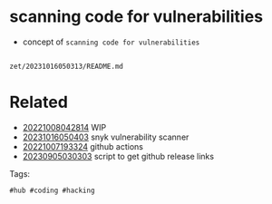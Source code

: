 # scanning code for vulnerabilities

- concept of `scanning code for vulnerabilities`

```
```

` zet/20231016050313/README.md `

# Related

- [20221008042814](/zet/20221008042814/README.md) WIP
- [20231016050403](/zet/20231016050403/README.md) snyk vulnerability scanner
- [20221007193324](/zet/20221007193324/README.md) github actions
- [20230905030303](/zet/20230905030303/README.md) script to get github release links

Tags:

    #hub #coding #hacking
